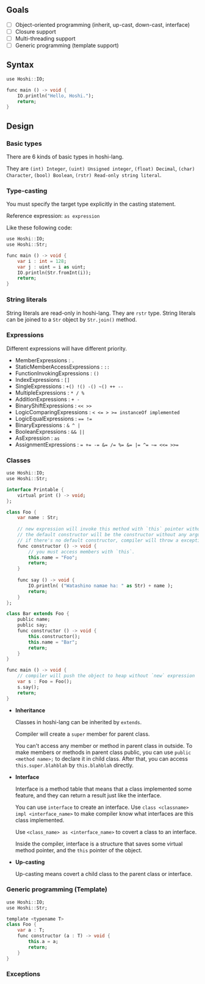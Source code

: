 ## Goals

- [ ] Object-oriented programming (inherit, up-cast, down-cast, interface)
- [ ] Closure support
- [ ] Multi-threading support
- [ ] Generic programming (template support)

## Syntax

```dart
use Hoshi::IO;

func main () -> void {
    IO.println("Hello, Hoshi.");
    return;
}
```

## Design

### Basic types

There are 6 kinds of basic types in hoshi-lang.

They are `(int) Integer`, `(uint) Unsigned integer`, `(float) Decimal`, `(char) Character`, `(bool) Boolean`, `(rstr) Read-only string literal`.

### Type-casting

You must specify the target type explicitly in the casting statement.

Reference expression: `as expression`

Like these following code:

```dart
use Hoshi::IO;
use Hoshi::Str;

func main () -> void {
    var i : int = 128;
    var j : uint = i as uint;
    IO.println(Str.fromInt(i));
    return;
}
```

### String literals

String literals are read-only in hoshi-lang. They are `rstr` type. String literals can be joined to a `Str` object by `Str.join()` method.

### Expressions

Different expressions will have different priority.

- MemberExpressions : `.`
- StaticMemberAccessExpressions : `::`
- FunctionInvokingExpressions : `()`
- IndexExpressions : `[]`
- SingleExpressions : `+() !() -() ~() ++ --`
- MultipleExpressions : `* / %`
- AdditionExpressions : `+ -`
- BinaryShiftExpressions : `<< >>`
- LogicComparingExpressions : `< <= > >= instanceOf implemented`
- LogicEqualExpressions : `== !=`
- BinaryExpressions : `& ^ |`
- BooleanExpressions : `&& ||`
- AsExpression : `as`
- AssignmentExpressions : `= += -= &= /= %= &= |= ^= ~= <<= >>=`

### Classes

```dart
use Hoshi::IO;
use Hoshi::Str;

interface Printable {
    virtual print () -> void;
};

class Foo {
    var name : Str;
    
    // new expression will invoke this method with `this` pointer without any other arguments
    // the default constructor will be the constructor without any arguments
    // if there's no default constructor, compiler will throw a exception.
    func constructor () -> void {
        // you must access members with `this`.
        this.name = "Foo";
        return;
    }
    
    func say () -> void {
        IO.println( ("Watashino namae ha: " as Str) + name );
        return;
    }
};

class Bar extends Foo {
    public name;
    public say;
    func constructor () -> void {
        this.constructor();
        this.name = "Bar";
        return;
    }
}

func main () -> void {
    // compiler will push the object to heap without `new` expression
    var s : Foo = Foo();
    s.say();
    return;
}
```

- **Inheritance**

  Classes in hoshi-lang can be inherited by `extends`.

  Compiler will create a `super` member for parent class.

  You can't access any member or method in parent class in outside. To make members or methods in parent class public, you can use `public <method name>;` to declare it in child class. After that, you can access `this.super.blahblah` by `this.blahblah` directly.

- **Interface**

  Interface is a method table that means that a class implemented some feature, and they can return a result just like the interface.

  You can use `interface` to create an interface. Use `class <classname> impl <interface_name>` to make compiler know what interfaces are this class implemented.

  Use `<class_name> as <interface_name>` to covert a class to an interface.
  
  Inside the compiler, interface is a structure that saves some virtual method pointer, and the `this` pointer of the object.

- **Up-casting**

  Up-casting means covert a child class to the parent class or interface.

### Generic programming (Template)

```dart
use Hoshi::IO;
use Hoshi::Str;

template <typename T>
class Foo {
    var a : T;
    func constructor (a : T) -> void {
        this.a = a;
        return;
    }
}
```

### Exceptions

